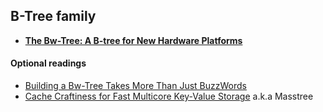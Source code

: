 ## B-Tree family

- **[The Bw-Tree: A B-tree for New Hardware Platforms][bw-tree]**

#### Optional readings

- [Building a Bw-Tree Takes More Than Just BuzzWords](../../assets/pdfs/open_bwtree.pdf)
- [Cache Craftiness for Fast Multicore Key-Value Storage](../../assets/pdfs/masstree_eurosys12.pdf) a.k.a Masstree

[bw-tree]: bw-tree.md